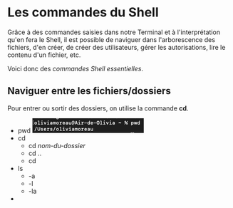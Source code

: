 # Les commandes du Shell

Grâce à des commandes saisies dans notre Terminal et à l'interprétation qu'en fera le Shell, il est possible de naviguer dans l'arborescence des fichiers, d'en créer, de créer des utilisateurs, gérer les autorisations, lire le contenu d'un fichier, etc. 

Voici donc des *commandes Shell essentielles*.

## Naviguer entre les fichiers/dossiers

Pour entrer ou sortir des dossiers, on utilise la commande **cd**.

* pwd
![pwd](./img/pwd.png)
* cd
    * cd *nom-du-dossier*
    * cd .. 
    * cd
* ls
    * -a
    * -l
    * -la
* 